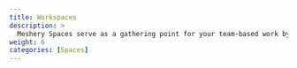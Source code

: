 ```yaml
---
title: Workspaces
description: >
  Meshery Spaces serve as a gathering point for your team-based work by grouping resources and  controlling their access.
weight: 6
categories: [Spaces]
---
```

